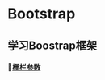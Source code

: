 # Bootstrap
学习Boostrap框架
----------------------------------------------------
#### :whale2:<a href="栅栏参数.html">栅栏参数</a>
